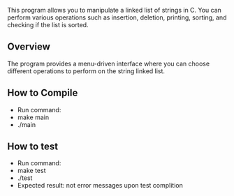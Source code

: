 This program allows you to manipulate a linked list of strings in C. You can perform various operations such as insertion, deletion, printing, sorting, and checking if the list is sorted.

## Overview

The program provides a menu-driven interface where you can choose different operations to perform on the string linked list.

## How to Compile
- Run command:
- make main
- ./main

## How to test
- Run command: 
- make test
- ./test
- Expected result: not error messages upon test complition
